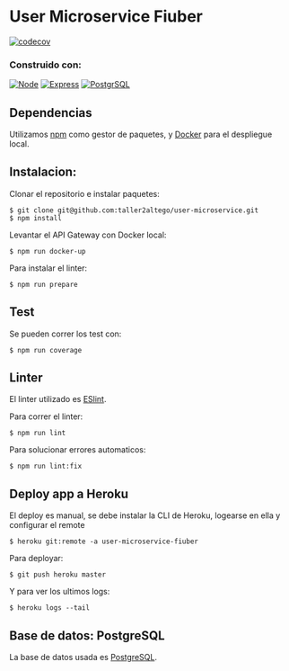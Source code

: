 # User Microservice Fiuber
[![codecov](https://codecov.io/github/taller2altego/user-microservice/branch/main/graph/badge.svg?token=KT7TLUJ24V)](https://codecov.io/github/taller2altego/user-microservice)

### Construido con:

[![Node][Node.js]][Node-url]
[![Express][Express.js]][Express-url]
[![PostgrSQL][PostgreSQL]][PostgreSQL-url]

<!-- MARKDOWN LINKS & IMAGES -->
<!-- https://www.markdownguide.org/basic-syntax/#reference-style-links -->
[Node.js]: https://img.shields.io/badge/Node.js-43853D?style=for-the-badge&logo=node.js&logoColor=white
[Node-url]: https://nodejs.org/en/
[Express.js]: https://img.shields.io/badge/Express.js-404D59?style=for-the-badge
[Express-url]: https://expressjs.com/es/
[PostgreSQL]: https://img.shields.io/badge/PostgreSQL-316192?style=for-the-badge&logo=postgresql&logoColor=white
[PostgreSQL-url]: https://www.postgresql.org/

## Dependencias

Utilizamos [npm](https://www.npmjs.com/) como gestor de paquetes, y [Docker](https://www.docker.com/) para el despliegue local.


## Instalacion:

Clonar el repositorio e instalar paquetes:

    $ git clone git@github.com:taller2altego/user-microservice.git
    $ npm install

Levantar el API Gateway con Docker local:

    $ npm run docker-up

Para instalar el linter:

    $ npm run prepare

## Test

Se pueden correr los test con:

    $ npm run coverage

## Linter
El linter utilizado es [ESlint](https://eslint.org/).

Para correr el linter:

    $ npm run lint

Para solucionar errores automaticos:

    $ npm run lint:fix

## Deploy app a Heroku

El deploy es manual, se debe instalar la CLI de Heroku, logearse en ella y configurar el remote

    $ heroku git:remote -a user-microservice-fiuber

Para deployar:

    $ git push heroku master

Y para ver los ultimos logs:

    $ heroku logs --tail

## Base de datos: PostgreSQL

La base de datos usada es [PostgreSQL](https://www.postgresql.org/).
